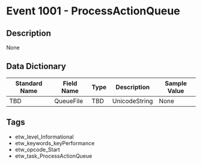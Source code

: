 # Event 1001 - ProcessActionQueue

## Description
None

## Data Dictionary
|Standard Name|Field Name|Type|Description|Sample Value|
|---|---|---|---|---|
|TBD|QueueFile|TBD|UnicodeString|None|None|

## Tags
* etw_level_Informational
* etw_keywords_keyPerformance
* etw_opcode_Start
* etw_task_ProcessActionQueue
